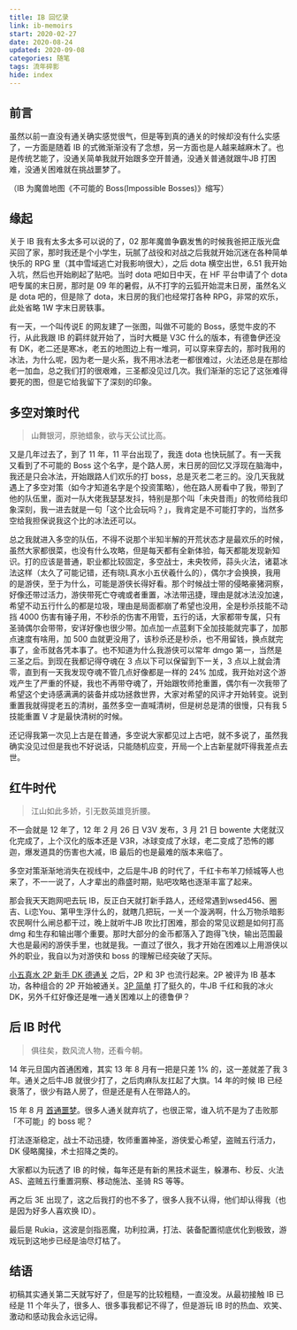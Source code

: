```yaml
---
title: IB 回忆录
link: ib-memoirs
start: 2020-02-27
date: 2020-08-24
updated: 2020-09-08
categories: 随笔
tags: 流年碎影
hide: index
---
```


## 前言

虽然以前一直没有通关确实感觉很气，但是等到真的通关的时候却没有什么实感了，一方面是随着 IB 的式微渐渐没有了念想，另一方面也是人越来越麻木了。也是传统艺能了，没通关简单我就开始跟多空开普通，没通关普通就跟牛JB 打困难，没通关困难就在挑战噩梦了。

<!-- more -->

（IB 为魔兽地图《不可能的 Boss(Impossible Bosses)》缩写）

## 缘起

关于 IB 我有太多太多可以说的了，02 那年魔兽争霸发售的时候我爸把正版光盘买回了家，那时我还是个小学生，玩腻了战役和对战之后我就开始沉迷在各种简单快乐的 RPG 里（其中雪域逃亡对我影响很大），之后 dota 横空出世，6.51 我开始入坑，然后也开始刷起了贴吧。当时 dota 吧如日中天，在 HF 平台申请了个 dota 吧专属的末日房，那时是 09 年的暑假，从不打字的云狐开始混末日房，虽然名义是 dota 吧的，但是除了 dota，末日房的我们也经常打各种 RPG，非常的欢乐，此处省略 1W 字末日房轶事。

有一天，一个叫传说E 的网友建了一张图，叫做不可能的 Boss，感觉牛皮的不行，从此我跟 IB 的羁绊就开始了，当时大概是 V3C 什么的版本，有德鲁伊还没有 DK，老二还是寒冰，老五的地图边上有一堆洞，可以穿来穿去的，那时我用的冰法，为什么呢，因为老一是火系，我不用冰法老一都很难过，火法还总是在那给老一加血，总之我们打的很艰难，三圣都没见过几次。我们渐渐的忘记了这张难得要死的图，但是它给我留下了深刻的印象。

## 多空对策时代

> 山舞银河，原驰蜡象，欲与天公试比高。

又是几年过去了，到了 11 年，11 平台出现了，我连 dota 也快玩腻了。有一天我又看到了不可能的 Boss 这个名字，是个路人房，末日房的回忆又浮现在脑海中，我还是只会冰法，开始跟路人们欢乐的打 boss，总是灭老二老三的。没几天我就遇上了多空对策（如今才知道名字是个投资策略），他在路人房看中了我，带到了他的队伍里，面对一队大佬我瑟瑟发抖，特别是那个叫「未央昔雨」的牧师给我印象深刻，我一进去就是一句「这个比会玩吗？」，我肯定是不可能打字的，当然多空给我担保说我这个比的冰法还可以。

总之我就进入多空的队伍，不得不说那个半知半解的开荒状态才是最欢乐的时候，虽然大家都很菜，也没有什么攻略，但是每天都有全新体验，每天都能发现新知识。打的应该是普通，职业都比较固定，多空战士，未央牧师，蒜头火法，诸葛冰法这样（太久了可能记错，还有晓L真水小五伏羲什么的），偶尔才会换换，我用的是游侠，至于为什么，可能是游侠长得好看。那个时候战士带的侵略豪猪洞察，好像还带过活力，游侠带死亡夺魂或者重置，冰法带迅捷，理由是就冰法没加速，希望不动五行什么的都是垃圾，理由是局面都崩了希望也没用，全是秒杀技能不动挡 4000 伤害有锤子用，不秒杀的伤害不用管，五行的话，大家都带专属，只有圣骑偶尔会带带，安详好像也很少带。加点加一点蓝剩下全加技能就完事了，加那点速度有啥用，加 500 血就更没用了，该秒杀还是秒杀，也不用留钱，换点就完事了，金币就各凭本事了。也不知道为什么我游侠可以常年 dmgo 第一，当然是三圣之后。到现在我都记得夺魂在 3 点以下可以保留到下一关，3 点以上就会清零，直到有一天我发现夺魂不管几点好像都是一样的 24% 加成，我开始对这个游戏产生了严重的怀疑，我也不再带夺魂了，开始跟牧师抢重置，偶尔有一次我带了希望这个史诗感满满的装备并成功拯救世界，大家对希望的风评才开始转变。说到重置我就得提老五的清树，虽然多空一直喊清树，但是树总是清的很慢，只有我 5 技能重置 V 才是最快清树的时候。

还记得我第一次见上古是在普通，多空说大家都见过上古吧，就不多说了，虽然我确实没见过但是我也不好说话，只能随机应变，开局一个上古新星就吓得我差点去世。

## 红牛时代

> 江山如此多娇，引无数英雄竞折腰。

不一会就是 12 年了，12 年 2 月 26 日 V3V 发布，3 月 21 日 bowente 大佬就汉化完成了，上个汉化的版本还是 V3R，冰球变成了水球，老二变成了恐怖的娜迦，爆发道具的伤害也大减，IB 最后的也是最难的版本来临了。

多空对策渐渐地消失在视线中，之后是牛JB 的时代了，千红卡布羊刀倾城等人也来了，不一一说了，人才辈出的鼎盛时期，贴吧攻略也逐渐丰富了起来。

那会我天天跑网吧去玩 IB，反正白天就打新手路人，还经常遇到wsed456、圈吉、Li恋You、第甲生浮什么的，就瞎几把玩，一关一个漩涡啊，什么万物杀暗影农民啊什么闸总都干过，晚上就听牛JB 吹比打困难，那会的常见议题是如何打高 dmg 和生存和输出哪个重要。那时大部分的金币都落入了跑得飞快，输出范围最大也是最闲的游侠手里，也就是我。一直过了很久，我才开始在困难以上用游侠以外的职业，我自以为对游侠和 boss 的理解已经突破了天际。

[小五真水 2P 新手 DK 德通关](https://b23.tv/av340048) 之后，2P 和 3P 也流行起来。2P 被评为 IB 基本功，各种组合的 2P 开始被通关。[3P 简单](https://tieba.baidu.com/p/2375567490) 打了挺久的，牛JB 千红和我的冰火 DK，另外千红好像还是唯一通关困难以上的德鲁伊？

## 后 IB 时代

> 俱往矣，数风流人物，还看今朝。

14 年元旦国内首通困难，其实 13 年 8 月有一把是只差 1% 的，这一差就差了我 3 年。通关之后牛JB 就很少打了，之后肉麻队友扛起了大旗。14 年的时候 IB 已经衰落了，很少有路人房了，但是还是有人在带路人的。

15 年 8 月 [首通噩梦](https://b23.tv/av2913774)。很多人通关就弃坑了，也很正常，谁入坑不是为了击败那「不可能」的 boss 呢？

打法逐渐稳定，战士不动迅捷，牧师重置神圣，游侠爱心希望，盗贼五行活力，DK 侵略魔操，术士招降之类的。

大家都以为玩透了 IB 的时候，每年还是有新的黑技术诞生，躲瀑布、秒反、火法 AS、盗贼五行重置洞察、移动施法、圣骑 RS 等等。

再之后 3E 出现了，这之后我打的也不多了，很多人我不认得，他们却认得我（也是因为好多人喜欢换 ID）。

最后是 Rukia，这波是剑指恶魔，功利拉满，打法、装备配置彻底优化到极致，游戏玩到这地步已经是油尽灯枯了。

## 结语

初稿其实通关第二天就写好了，但是写的比较粗糙，一直没发。从最初接触 IB 已经是 11 个年头了，很多人、很多事我都记不得了，但是游玩 IB 时的热血、欢笑、激动和感动我会永远记得。
